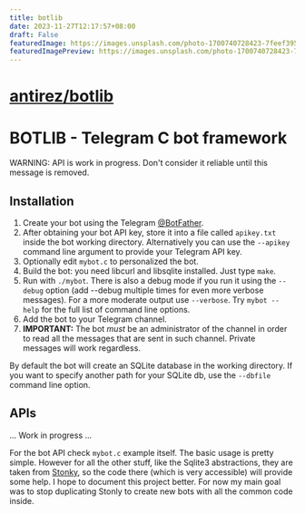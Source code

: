 ```yaml
---
title: botlib
date: 2023-11-27T12:17:57+08:00
draft: False
featuredImage: https://images.unsplash.com/photo-1700740728423-7feef3951f92?ixid=M3w0NjAwMjJ8MHwxfHJhbmRvbXx8fHx8fHx8fDE3MDEwNTg1Nzh8&ixlib=rb-4.0.3
featuredImagePreview: https://images.unsplash.com/photo-1700740728423-7feef3951f92?ixid=M3w0NjAwMjJ8MHwxfHJhbmRvbXx8fHx8fHx8fDE3MDEwNTg1Nzh8&ixlib=rb-4.0.3
---
```


# [antirez/botlib](https://github.com/antirez/botlib)

# BOTLIB - Telegram C bot framework

WARNING: API is work in progress. Don't consider it reliable until this message is removed.

## Installation

1. Create your bot using the Telegram [@BotFather](https://t.me/botfather).
2. After obtaining your bot API key, store it into a file called `apikey.txt` inside the bot working directory. Alternatively you can use the `--apikey` command line argument to provide your Telegram API key.
3. Optionally edit `mybot.c` to personalized the bot.
3. Build the bot: you need libcurl and libsqlite installed. Just type `make`.
4. Run with `./mybot`. There is also a debug mode if you run it using the `--debug` option (add --debug multiple times for even more verbose messages). For a more moderate output use `--verbose`. Try `mybot --help` for the full list of command line options.
5. Add the bot to your Telegram channel.
6. **IMPORTANT:** The bot *must* be an administrator of the channel in order to read all the messages that are sent in such channel. Private messages will work regardless.

By default the bot will create an SQLite database in the working directory.
If you want to specify another path for your SQLite db, use the `--dbfile`
command line option.

## APIs

... Work in progress ...

For the bot API check `mybot.c` example itself. The basic usage is pretty simple. However for all the other stuff, like the Sqlite3 abstractions, they are taken from [Stonky](https://github.com/antirez/stonky), so the code there (which is very accessible) will provide some help. I hope to document this project better. For now my main goal was to stop duplicating Stonly to create new bots with all the common code inside.
